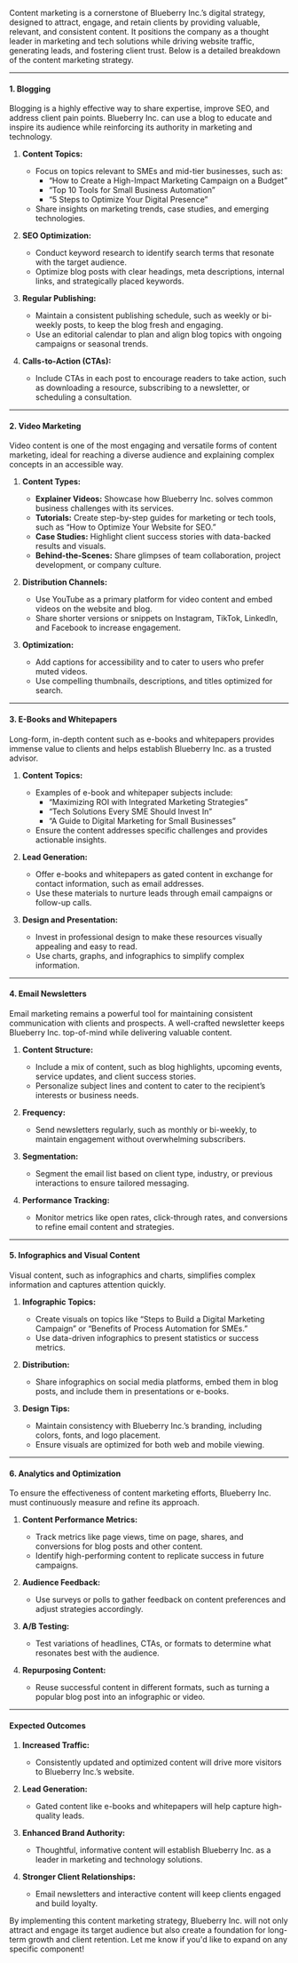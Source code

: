 
Content marketing is a cornerstone of Blueberry Inc.’s digital strategy, designed to attract, engage, and retain clients by providing valuable, relevant, and consistent content. It positions the company as a thought leader in marketing and tech solutions while driving website traffic, generating leads, and fostering client trust. Below is a detailed breakdown of the content marketing strategy.

---

#### **1. Blogging**

Blogging is a highly effective way to share expertise, improve SEO, and address client pain points. Blueberry Inc. can use a blog to educate and inspire its audience while reinforcing its authority in marketing and technology.

1. **Content Topics:**
    
    - Focus on topics relevant to SMEs and mid-tier businesses, such as:
        - “How to Create a High-Impact Marketing Campaign on a Budget”
        - “Top 10 Tools for Small Business Automation”
        - “5 Steps to Optimize Your Digital Presence”
    - Share insights on marketing trends, case studies, and emerging technologies.
2. **SEO Optimization:**
    
    - Conduct keyword research to identify search terms that resonate with the target audience.
    - Optimize blog posts with clear headings, meta descriptions, internal links, and strategically placed keywords.
3. **Regular Publishing:**
    
    - Maintain a consistent publishing schedule, such as weekly or bi-weekly posts, to keep the blog fresh and engaging.
    - Use an editorial calendar to plan and align blog topics with ongoing campaigns or seasonal trends.
4. **Calls-to-Action (CTAs):**
    
    - Include CTAs in each post to encourage readers to take action, such as downloading a resource, subscribing to a newsletter, or scheduling a consultation.

---

#### **2. Video Marketing**

Video content is one of the most engaging and versatile forms of content marketing, ideal for reaching a diverse audience and explaining complex concepts in an accessible way.

1. **Content Types:**
    
    - **Explainer Videos:** Showcase how Blueberry Inc. solves common business challenges with its services.
    - **Tutorials:** Create step-by-step guides for marketing or tech tools, such as “How to Optimize Your Website for SEO.”
    - **Case Studies:** Highlight client success stories with data-backed results and visuals.
    - **Behind-the-Scenes:** Share glimpses of team collaboration, project development, or company culture.
2. **Distribution Channels:**
    
    - Use YouTube as a primary platform for video content and embed videos on the website and blog.
    - Share shorter versions or snippets on Instagram, TikTok, LinkedIn, and Facebook to increase engagement.
3. **Optimization:**
    
    - Add captions for accessibility and to cater to users who prefer muted videos.
    - Use compelling thumbnails, descriptions, and titles optimized for search.

---

#### **3. E-Books and Whitepapers**

Long-form, in-depth content such as e-books and whitepapers provides immense value to clients and helps establish Blueberry Inc. as a trusted advisor.

1. **Content Topics:**
    
    - Examples of e-book and whitepaper subjects include:
        - “Maximizing ROI with Integrated Marketing Strategies”
        - “Tech Solutions Every SME Should Invest In”
        - “A Guide to Digital Marketing for Small Businesses”
    - Ensure the content addresses specific challenges and provides actionable insights.
2. **Lead Generation:**
    
    - Offer e-books and whitepapers as gated content in exchange for contact information, such as email addresses.
    - Use these materials to nurture leads through email campaigns or follow-up calls.
3. **Design and Presentation:**
    
    - Invest in professional design to make these resources visually appealing and easy to read.
    - Use charts, graphs, and infographics to simplify complex information.

---

#### **4. Email Newsletters**

Email marketing remains a powerful tool for maintaining consistent communication with clients and prospects. A well-crafted newsletter keeps Blueberry Inc. top-of-mind while delivering valuable content.

1. **Content Structure:**
    
    - Include a mix of content, such as blog highlights, upcoming events, service updates, and client success stories.
    - Personalize subject lines and content to cater to the recipient’s interests or business needs.
2. **Frequency:**
    
    - Send newsletters regularly, such as monthly or bi-weekly, to maintain engagement without overwhelming subscribers.
3. **Segmentation:**
    
    - Segment the email list based on client type, industry, or previous interactions to ensure tailored messaging.
4. **Performance Tracking:**
    
    - Monitor metrics like open rates, click-through rates, and conversions to refine email content and strategies.

---

#### **5. Infographics and Visual Content**

Visual content, such as infographics and charts, simplifies complex information and captures attention quickly.

1. **Infographic Topics:**
    
    - Create visuals on topics like “Steps to Build a Digital Marketing Campaign” or “Benefits of Process Automation for SMEs.”
    - Use data-driven infographics to present statistics or success metrics.
2. **Distribution:**
    
    - Share infographics on social media platforms, embed them in blog posts, and include them in presentations or e-books.
3. **Design Tips:**
    
    - Maintain consistency with Blueberry Inc.’s branding, including colors, fonts, and logo placement.
    - Ensure visuals are optimized for both web and mobile viewing.

---

#### **6. Analytics and Optimization**

To ensure the effectiveness of content marketing efforts, Blueberry Inc. must continuously measure and refine its approach.

1. **Content Performance Metrics:**
    
    - Track metrics like page views, time on page, shares, and conversions for blog posts and other content.
    - Identify high-performing content to replicate success in future campaigns.
2. **Audience Feedback:**
    
    - Use surveys or polls to gather feedback on content preferences and adjust strategies accordingly.
3. **A/B Testing:**
    
    - Test variations of headlines, CTAs, or formats to determine what resonates best with the audience.
4. **Repurposing Content:**
    
    - Reuse successful content in different formats, such as turning a popular blog post into an infographic or video.

---

#### **Expected Outcomes**

1. **Increased Traffic:**
    
    - Consistently updated and optimized content will drive more visitors to Blueberry Inc.’s website.
2. **Lead Generation:**
    
    - Gated content like e-books and whitepapers will help capture high-quality leads.
3. **Enhanced Brand Authority:**
    
    - Thoughtful, informative content will establish Blueberry Inc. as a leader in marketing and technology solutions.
4. **Stronger Client Relationships:**
    
    - Email newsletters and interactive content will keep clients engaged and build loyalty.

By implementing this content marketing strategy, Blueberry Inc. will not only attract and engage its target audience but also create a foundation for long-term growth and client retention. Let me know if you'd like to expand on any specific component!